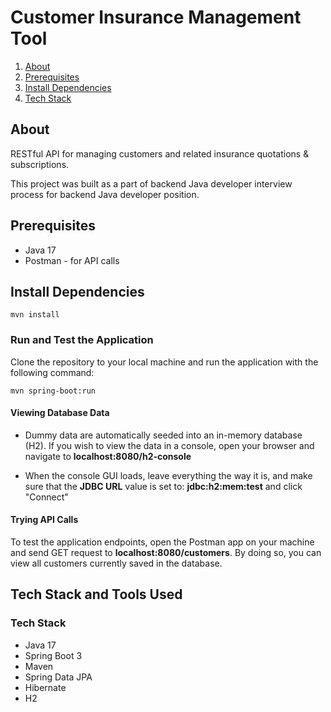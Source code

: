# Customer Insurance Management Tool

1. [About](#about)
2. [Prerequisites](#prerequisites)
3. [Install Dependencies](#dependencies)
4. [Tech Stack](#techstack)

## About<a name="about"></a>

RESTful API for managing customers and related insurance quotations & subscriptions.

This project was built as a part of backend Java developer interview process for backend Java developer position.

## Prerequisites<a name="prerequisites"></a>
* Java 17
* Postman - for API calls

## Install Dependencies<a name="dependencies"></a>
```shell
mvn install
```

### Run and Test the Application
Clone the repository to your local machine and run the application with the following command:

```shell
mvn spring-boot:run
```
#### Viewing Database Data
* Dummy data are automatically seeded into an in-memory database (H2). If you wish to view the data in a console, open your browser and navigate to **localhost:8080/h2-console**

* When the console GUI loads, leave everything the way it is, and make sure that the **JDBC URL** value is set to: **jdbc:h2:mem:test** and click "Connect"

#### Trying API Calls
To test the application endpoints, open the Postman app on your machine and send GET request to **localhost:8080/customers**. By doing so, you can view all customers currently saved in the database.

## Tech Stack and Tools Used<a name="techstack"></a>
### Tech Stack
* Java 17
* Spring Boot 3
* Maven
* Spring Data JPA
* Hibernate
* H2
